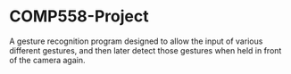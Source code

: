 # COMP558-Project

A gesture recognition program designed to allow the input of various different gestures, and then later detect those gestures when held in front of the camera again.

